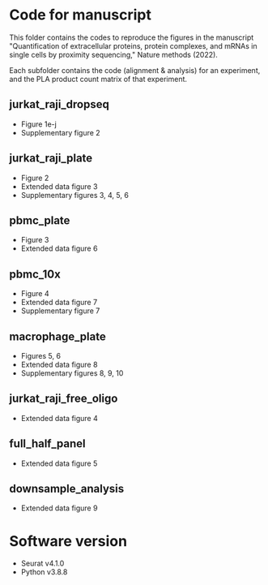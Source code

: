 # Code for manuscript

This folder contains the codes to reproduce the figures in the manuscript "Quantification of extracellular proteins, protein complexes, and mRNAs in single cells by proximity sequencing," Nature methods (2022).

Each subfolder contains the code (alignment & analysis) for an experiment, and the PLA product count matrix of that experiment.

## jurkat_raji_dropseq

* Figure 1e-j
* Supplementary figure 2

## jurkat_raji_plate

* Figure 2
* Extended data figure 3
* Supplementary figures 3, 4, 5, 6

## pbmc_plate

* Figure 3
* Extended data figure 6

## pbmc_10x

* Figure 4
* Extended data figure 7
* Supplementary figure 7

## macrophage_plate

* Figures 5, 6
* Extended data figure 8
* Supplementary figures 8, 9, 10

## jurkat_raji_free_oligo

* Extended data figure 4

## full_half_panel

* Extended data figure 5

## downsample_analysis

* Extended data figure 9

# Software version

* Seurat v4.1.0
* Python v3.8.8

